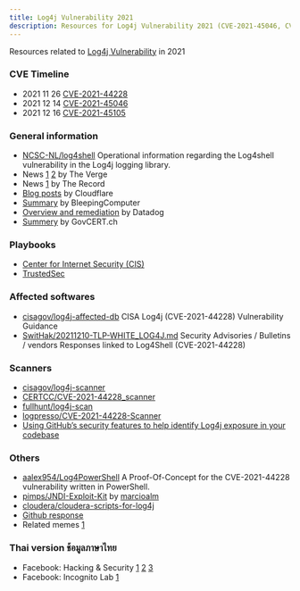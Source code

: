 ```yaml
---
title: Log4j Vulnerability 2021
description: Resources for Log4j Vulnerability 2021 (CVE-2021-45046, CVE-2021-45046, CVE-2021-45105)
---
```


Resources related to [Log4j Vulnerability](https://logging.apache.org/log4j/2.x/security.html) in 2021

### CVE Timeline

- 2021 11 26 [CVE-2021-44228](https://cve.mitre.org/cgi-bin/cvename.cgi?name=CVE-2021-44228)
- 2021 12 14 [CVE-2021-45046](https://cve.mitre.org/cgi-bin/cvename.cgi?name=CVE-2021-45046)
- 2021 12 16 [CVE-2021-45105](https://cve.mitre.org/cgi-bin/cvename.cgi?name=CVE-2021-45105)

### General information

- [NCSC-NL/log4shell](https://github.com/NCSC-NL/log4shell) Operational information regarding the Log4shell vulnerability in the Log4j logging library.
- News [1](https://www.theverge.com/2021/12/10/22828303/log4j-library-vulnerability-log4shell-zero-day-exploit) [2](https://www.theverge.com/2021/12/16/22839624/log4j-vulnerability-patched-threat-mitigation) by The Verge
- News [1](https://therecord.media/log4shell-attacks-began-two-weeks-ago-cisco-and-cloudflare-say/) by The Record
- [Blog posts](https://blog.cloudflare.com/tag/log4j/) by Cloudflare
- [Summary](https://www.bleepingcomputer.com/news/security/all-log4j-logback-bugs-we-know-so-far-and-why-you-must-ditch-215/) by BleepingComputer
- [Overview and remediation](https://www.datadoghq.com/blog/log4j-log4shell-vulnerability-overview-and-remediation/) by Datadog
- [Summery](https://www.govcert.ch/blog/zero-day-exploit-targeting-popular-java-library-log4j/) by GovCERT.ch

### Playbooks

- [Center for Internet Security (CIS)](https://www.cisecurity.org/log4j-zero-day-vulnerability-response/)
- [TrustedSec](https://www.trustedsec.com/blog/log4j-playbook/)

### Affected softwares

- [cisagov/log4j-affected-db](https://github.com/cisagov/log4j-affected-db) CISA Log4j (CVE-2021-44228) Vulnerability Guidance
- [SwitHak/20211210-TLP-WHITE_LOG4J.md](https://gist.github.com/SwitHak/b66db3a06c2955a9cb71a8718970c592) Security Advisories / Bulletins / vendors Responses linked to Log4Shell (CVE-2021-44228)

### Scanners

- [cisagov/log4j-scanner](https://github.com/cisagov/log4j-scanner)
- [CERTCC/CVE-2021-44228_scanner](https://github.com/CERTCC/CVE-2021-44228_scanner)
- [fullhunt/log4j-scan](https://github.com/fullhunt/log4j-scan)
- [logpresso/CVE-2021-44228-Scanner](https://github.com/logpresso/CVE-2021-44228-Scanner)
- [Using GitHub’s security features to help identify Log4j exposure in your codebase](https://github.blog/2021-12-14-using-githubs-security-features-identify-log4j-exposure-codebase/)

### Others

- [aalex954/Log4PowerShell](https://github.com/aalex954/Log4PowerShell) A Proof-Of-Concept for the CVE-2021-44228 vulnerability written in PowerShell.
- [pimps/JNDI-Exploit-Kit](https://github.com/pimps/JNDI-Exploit-Kit) by [marcioalm](https://twitter.com/marcioalm/status/1470361495405875200)
- [cloudera/cloudera-scripts-for-log4j](https://github.com/cloudera/cloudera-scripts-for-log4j)
- [Github response](https://github.blog/2021-12-13-githubs-response-to-log4j-vulnerability-cve-2021-44228/)
- Related memes [1](https://twitter.com/pwnEIP/status/1472247709629399040)

### Thai version ช้อมูลภาษาไทย

- Facebook: Hacking & Security [1](https://www.facebook.com/hackandsecbook/posts/319175796880130) [2](https://www.facebook.com/hackandsecbook/posts/319220380209005) [3](https://www.facebook.com/hackandsecbook/posts/322931823171194)
- Facebook: Incognito Lab [1](https://www.facebook.com/incognitolab/posts/5471530556244671)
